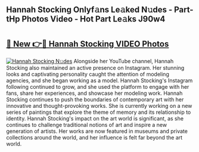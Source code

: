 ## Hannah Stocking Onlyf𝚊ns Le𝚊ked N𝚞des - Part-tHp Photos Video - Hot Part Le𝚊ks J90w4

# <h2><a href="http://ab55879.deff.icu/?id=Hannah+Stocking">🔗 New 👉🔴 Hannah Stocking VIDEO Photos</a></h2>

[![Hannah Stocking N𝚞des](https://i.imgur.com/rIISA9y.gif)](http://ab55879.deff.icu/?id=Hannah+Stocking)
Alongside her YouTube channel, Hannah Stocking also maintained an active presence on Instagram. Her stunning looks and captivating personality caught the attention of modeling agencies, and she began working as a model. Hannah Stocking's Instagram following continued to grow, and she used the platform to engage with her fans, share her experiences, and showcase her modeling work. Hannah Stocking continues to push the boundaries of contemporary art with her innovative and thought-provoking works. She is currently working on a new series of paintings that explore the theme of memory and its relationship to identity. Hannah Stocking's impact on the art world is significant, as she continues to challenge traditional notions of art and inspire a new generation of artists. Her works are now featured in museums and private collections around the world, and her influence is felt far beyond the art world.
